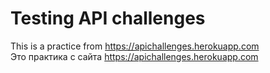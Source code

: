 # Testing API challenges

This is a practice from https://apichallenges.herokuapp.com
<br>
Это практика с сайта https://apichallenges.herokuapp.com
